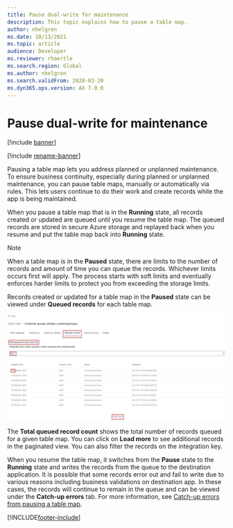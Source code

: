 ```yaml
---
title: Pause dual-write for maintenance
description: This topic explains how to pause a table map.
author: nhelgren
ms.date: 10/13/2021
ms.topic: article
audience: Developer
ms.reviewer: rhaertle
ms.search.region: Global
ms.author: nhelgren
ms.search.validFrom: 2020-03-20
ms.dyn365.ops.version: AX 7.0.0
---
```


# Pause dual-write for maintenance

[!include [banner](../../includes/banner.md)]

[!include [rename-banner](~/includes/cc-data-platform-banner.md)]

Pausing a table map lets you address planned or unplanned maintenance. To ensure business continuity, especially during planned or unplanned maintenance, you can pause table maps, manually or automatically via rules. This lets users continue to do their work and create records while the app is being maintained.

When you pause a table map that is in the **Running** state, all records created or updated are queued until you resume the table map. The queued records are stored in secure Azure storage and replayed back when you resume and put the table map back into **Running** state.

> [!NOTE]
> When a table map is in the **Paused** state, there are limits to the number of records and amount of time you can queue the records. Whichever limits occurs first will apply. The process starts with soft limits and eventually enforces harder limits to protect you from exceeding the storage limits.

Records created or updated for a table map in the **Paused** state can be viewed under **Queued records** for each table map.

![Queued records insights.](media/Queued-Insights1.png)

The **Total queued record count** shows the total number of records queued for a given table map. You can click on **Load more** to see additional records in the paginated view. You can also filter the records on the integration key.

When you resume the table map, it switches from the **Pause** state to the **Running** state and writes the records from the queue to the destination application. It is possible that some records error out and fail to write due to various reasons including business validations on destination app. In these cases, the records will continue to remain in the queue and can be viewed under the **Catch-up errors** tab. For more information, see [Catch-up errors from pausing a table map](errors-and-alerts.md#catch-up-errors-from-pausing-a-table-map).

[!INCLUDE[footer-include](../../../../includes/footer-banner.md)]
